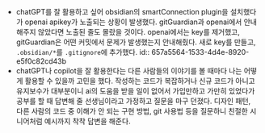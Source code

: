 - chatGPT를 잘 활용하고 싶어 obsidian의 smartConnection plugin을 설치했다가 openai apikey가 노출되는 상황이 발생했다. gitGuardian과 openai에서 안내해주지 않았다면 노출된 줄도 몰랐을 것이다. openai에서는 key를 제거했고, gitGuardian은 어떤 커밋에서 문제가 발생했는지 안내해줬다. 새로 key를 만들고, `.obsidian/*`를 `.gitignore`에 추가했다.
  id:: 657a5564-1533-4d4e-8920-e5f0c82cd43b
- chatGPT나 copilot을 잘 활용한다는 다른 사람들의 이야기를 볼 때마다 나는 어떻게 활용할 수 있을까 고민을 했다. 작성하는 코드가 복잡하거나 신규 코드가 아니고 유지보수가 대부분이니 ai의 도움을 받을 일이 없어서 가입만하고 가만히 있었다가 공부를 할 때 답변해 줄 선생님이라고 가정하고 질문을 마구 던졌다. 디자인 패턴, 다른 사람의 코드 중 이해가 안 되는 구현 방법, git 사용법 등을 질문하니 친절한 시니어처럼 예시까지 착착 답변을 해준다.